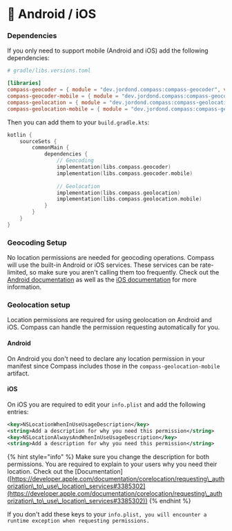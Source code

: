 # 🤖 Android / iOS

### Dependencies

If you only need to support mobile (Android and iOS) add the following dependencies:

```toml
# gradle/libs.versions.toml

[libraries]
compass-geocoder = { module = "dev.jordond.compass:compass-geocoder", version.ref = "compass" }
compass-geocoder-mobile = { module = "dev.jordond.compass:compass-geocoder-mobile", version.ref = "compass" }
compass-geolocation = { module = "dev.jordond.compass:compass-geolocation", version.ref = "compass" }
compass-geolocation-mobile = { module = "dev.jordond.compass:compass-geolocation-mobile", version.ref = "compass" }
```

Then you can add them to your `build.gradle.kts`:

```kotlin
kotlin {
    sourceSets {
        commonMain {
            dependencies {
                // Geocoding
                implementation(libs.compass.geocoder)
                implementation(libs.compass.geocoder.mobile)
                
                // Geolocation
                implementation(libs.compass.geolocation)
                implementation(libs.compass.geolocation.mobile)
            }
        }  
    }
}
```

### Geocoding Setup

No location permissions are needed for geocoding operations. Compass will use the built-in Android or iOS services. These services can be rate-limited, so make sure you aren't calling them too frequently. Check out the [Android documentation](https://developer.android.com/reference/android/location/Geocoder) as well as the [iOS documentation](https://developer.apple.com/documentation/corelocation/clgeocoder) for more information.



### Geolocation setup

Location permissions are required for using geolocation on Android and iOS. Compass can handle the permission requesting automatically for you.

#### Android

On Android you don't need to declare any location permission in your manifest since Compass includes those in the `compass-geolocation-mobile` artifact.

#### iOS

On iOS you are required to edit your `info.plist` and add the following entries:

```xml
<key>NSLocationWhenInUseUsageDescription</key>
<string>Add a description for why you need this permission</string>
<key>NSLocationAlwaysAndWhenInUseUsageDescription</key>
<string>Add a description for why you need this permission</string>
```

{% hint style="info" %}
Make sure you change the description for both permissions. You are required to explain to your users why you need their location. Check out the \[Documentation]\([https://developer.apple.com/documentation/corelocation/requesting\_authorization\_to\_use\_location\_services#3385302](https://developer.apple.com/documentation/corelocation/requesting\_authorization\_to\_use\_location\_services#3385302))
{% endhint %}

If you don't add these keys to your `info.plist, you will encounter a runtime exception when requesting permissions.`
